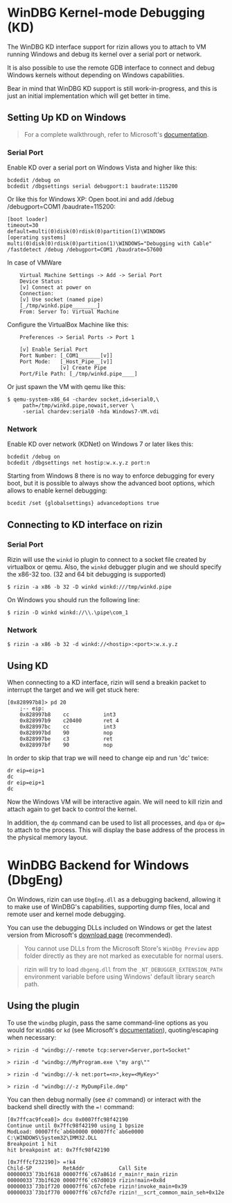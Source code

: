 # WinDBG Kernel-mode Debugging (KD)

The WinDBG KD interface support for rizin allows you to attach to VM running
Windows and debug its kernel over a serial port or network.

It is also possible to use the remote GDB interface to connect and
debug Windows kernels without depending on Windows capabilities.

Bear in mind that WinDBG KD support is still work-in-progress, and this is
just an initial implementation which will get better in time.

## Setting Up KD on Windows

> For a complete walkthrough, refer to Microsoft's [documentation](https://docs.microsoft.com/en-us/windows-hardware/drivers/debugger/setting-up-kernel-mode-debugging-in-windbg--cdb--or-ntsd).

### Serial Port
Enable KD over a serial port on Windows Vista and higher like this:

```
bcdedit /debug on
bcdedit /dbgsettings serial debugport:1 baudrate:115200
```

Or like this for Windows XP:
	Open boot.ini and add /debug /debugport=COM1 /baudrate=115200:
```
[boot loader]
timeout=30
default=multi(0)disk(0)rdisk(0)partition(1)\WINDOWS
[operating systems]
multi(0)disk(0)rdisk(0)partition(1)\WINDOWS="Debugging with Cable" /fastdetect /debug /debugport=COM1 /baudrate=57600
```
In case of VMWare
```
	Virtual Machine Settings -> Add -> Serial Port
	Device Status:
	[v] Connect at power on
	Connection:
	[v] Use socket (named pipe)
	[_/tmp/winkd.pipe________]
	From: Server To: Virtual Machine
```
Configure the VirtualBox Machine like this:
```
    Preferences -> Serial Ports -> Port 1

    [v] Enable Serial Port
    Port Number: [_COM1_______[v]]
    Port Mode:   [_Host_Pipe__[v]]
                 [v] Create Pipe
    Port/File Path: [_/tmp/winkd.pipe____]
```
Or just spawn the VM with qemu like this:
```
$ qemu-system-x86_64 -chardev socket,id=serial0,\
     path=/tmp/winkd.pipe,nowait,server \
     -serial chardev:serial0 -hda Windows7-VM.vdi
```

### Network
Enable KD over network (KDNet) on Windows 7 or later likes this:
```
bcdedit /debug on
bcdedit /dbgsettings net hostip:w.x.y.z port:n
```
Starting from Windows 8 there is no way to enforce debugging
for every boot, but it is possible to always show the advanced boot options,
which allows to enable kernel debugging:
```
bcedit /set {globalsettings} advancedoptions true
```

## Connecting to KD interface on rizin

### Serial Port
Rizin will use the `winkd` io plugin to connect to a socket file
created by virtualbox or qemu. Also, the `winkd` debugger plugin and
we should specify the x86-32 too. (32 and 64 bit debugging is supported)
```
$ rizin -a x86 -b 32 -D winkd winkd:///tmp/winkd.pipe
```

On Windows you should run the following line:
```
$ rizin -D winkd winkd://\\.\pipe\com_1
```

### Network
```
$ rizin -a x86 -b 32 -d winkd://<hostip>:<port>:w.x.y.z
```

## Using KD
When connecting to a KD interface, rizin will send a breakin packet to interrupt
the target and we will get stuck here:
```
[0x828997b8]> pd 20
	;-- eip:
	0x828997b8    cc           int3
	0x828997b9    c20400       ret 4
	0x828997bc    cc           int3
	0x828997bd    90           nop
	0x828997be    c3           ret
    0x828997bf    90           nop
```

In order to skip that trap we will need to change eip and run 'dc' twice:
```
dr eip=eip+1
dc
dr eip=eip+1
dc
```
Now the Windows VM will be interactive again. We will need to kill rizin and
attach again to get back to control the kernel.

In addition, the `dp` command can be used to list all processes, and
`dpa` or `dp=` to attach to the process. This will display the base
address of the process in the physical memory layout.

# WinDBG Backend for Windows (DbgEng)

On Windows, rizin can use `DbgEng.dll` as a debugging backend,
allowing it to make use of WinDBG's capabilities, supporting dump files,
local and remote user and kernel mode debugging.

You can use the debugging DLLs included on Windows or get the latest version from Microsoft's [download page](https://docs.microsoft.com/en-us/windows-hardware/drivers/debugger/debugger-download-tools) (recommended).

> You cannot use DLLs from the Microsoft Store's `WinDbg Preview` app folder directly as they are not marked as executable for normal users.

> rizin will try to load `dbgeng.dll` from the `_NT_DEBUGGER_EXTENSION_PATH` environment variable before using Windows' default library search path.

## Using the plugin

To use the `windbg` plugin, pass the same command-line options as you would for `WinDBG` or `kd` (see Microsoft's [documentation](https://docs.microsoft.com/en-us/windows-hardware/drivers/debugger/windbg-command-line-options)), quoting/escaping when necessary:

```
> rizin -d "windbg://-remote tcp:server=Server,port=Socket"
```
```
> rizin -d "windbg://MyProgram.exe \"my arg\""
```
```
> rizin -d "windbg://-k net:port=<n>,key=<MyKey>"
```
```
> rizin -d "windbg://-z MyDumpFile.dmp"
```

You can then debug normally (see `d?` command) or interact with the backend shell directly with the `=!` command:

```
[0x7ffcac9fcea0]> dcu 0x0007ffc98f42190
Continue until 0x7ffc98f42190 using 1 bpsize
ModLoad: 00007ffc`ab6b0000 00007ffc`ab6e0000   C:\WINDOWS\System32\IMM32.DLL
Breakpoint 1 hit
hit breakpoint at: 0x7ffc98f42190

[0x7fffcf232190]> =!k4
Child-SP          RetAddr           Call Site
00000033`73b1f618 00007ff6`c67a861d r_main!r_main_rizin
00000033`73b1f620 00007ff6`c67d0019 rizin!main+0x8d
00000033`73b1f720 00007ff6`c67cfebe rizin!invoke_main+0x39
00000033`73b1f770 00007ff6`c67cfd7e rizin!__scrt_common_main_seh+0x12e
```
